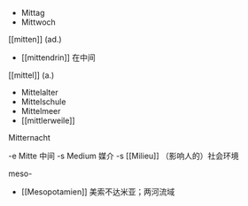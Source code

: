 - Mittag
- Mittwoch

[[mitten]] (ad.)
- [[mittendrin]]  在中间

[[mittel]] (a.)
- Mittelalter
- Mittelschule
- Mittelmeer
- [[mittlerweile]]

Mitternacht

-e Mitte  中间
-s Medium  媒介
-s [[Milieu]]  （影响人的）社会环境

meso-
- [[Mesopotamien]]  美索不达米亚；两河流域